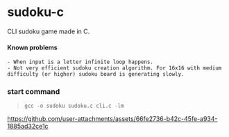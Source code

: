 # sudoku-c

CLI sudoku game made in C.

#### Known problems

    - When input is a letter infinite loop happens.  
    - Not very efficient sudoku creation algorithm. For 16x16 with medium difficulty (or higher) sudoku board is generating slowly.


### start command
> `gcc -o sudoku sudoku.c cli.c -lm`

https://github.com/user-attachments/assets/66fe2736-b42c-45fe-a934-1885ad32ce1c
